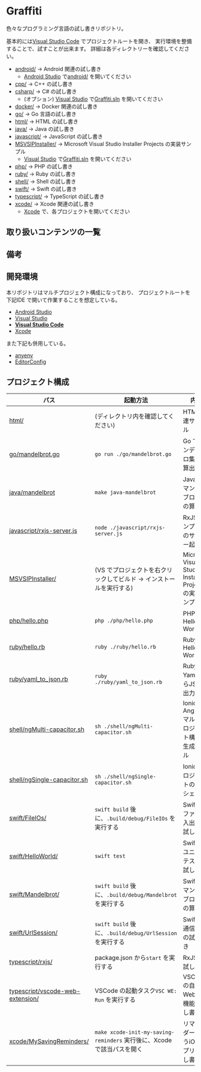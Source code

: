 # Graffiti
色々なプログラミング言語の試し書きリポジトリ。

基本的には[Visual Studio Code](https://code.visualstudio.com/) でプロジェクトルートを開き、
実行環境を整備することで、試すことが出来ます。
詳細は各ディレクトリーを確認してください。

* [android/](./android/) → Android 関連の試し書き
    * [Android Studio](https://developer.android.com/studio) で[android/](./android/) を開いてください
* [cpp/](./cpp/) → C++ の試し書き
* [csharp/](./csharp/) → C# の試し書き
    * (オプション) [Visual Studio](https://visualstudio.microsoft.com/) で[Graffiti.sln](./Graffiti.sln) を開いてください
* [docker/](./docker/) → Docker 関連の試し書き
* [go/](./go/) → Go 言語の試し書き
* [html/](./html/) → HTML の試し書き
* [java/](./java/) → Java の試し書き
* [javascript/](./javascript/) → JavaScript の試し書き
* [MSVSIPInstaller/](./MSVSIPInstaller/) → Microsoft Visual Studio Installer Projects の実装サンプル
    * [Visual Studio](https://visualstudio.microsoft.com/) で[Graffiti.sln](./Graffiti.sln) を開いてください
* [php/](./php/) → PHP の試し書き
* [ruby/](./ruby/) → Ruby の試し書き
* [shell/](./shell/) → Shell の試し書き
* [swift/](./swift/) → Swift の試し書き
* [typescript/](./typescript/) → TypeScript の試し書き
* [xcode/](./xcode/) → Xcode 関連の試し書き
    * [Xcode](https://developer.apple.com/documentation/xcode) で、各プロジェクトを開いてください


## 取り扱いコンテンツの一覧

## 備考









## 開発環境
本リポジトリはマルチプロジェクト構成になっており、
プロジェクトルートを下記IDE で開いて作業することを想定している。

* [Android Studio](https://developer.android.com/studio)
* [Visual Studio](https://visualstudio.microsoft.com/)
* **[Visual Studio Code](https://code.visualstudio.com/)**
* [Xcode](https://developer.apple.com/documentation/xcode)

また下記も併用している。

* [anyenv](https://github.com/anyenv/anyenv)
* [EditorConfig](https://editorconfig.org/)



## プロジェクト構成
パス | 起動方法 | 内容
--- | --- | ---
[html/](./html/) | (ディレクトリ内を確認してください) | HTML 関連サンプル
[go/mandelbrot.go](./go/mandelbrot.go) | `go run ./go/mandelbrot.go` | Go でマンデルブロ集合の算出
[java/mandelbrot](./java/mandelbrot/) | `make java-mandelbrot` | Java でマンデルブロ集合の算出
[javascript/rxjs-server.js](./javascript/rxjs-server.js) | `node ./javascript/rxjs-server.js` | RxJS サンプル用のサーバー起動
[MSVSIPInstaller/](./MSVSIPInstaller/) | (VS でプロジェクトを右クリックしてビルド → インストールを実行する) | Microsoft Visual Studio Installer Projects の実装サンプル
[php/hello.php](./php/hello.php) | `php ./php/hello.php` | PHP のHello World
[ruby/hello.rb](./ruby/hello.rb) | `ruby ./ruby/hello.rb` | Ruby のHello World
[ruby/yaml_to_json.rb](./ruby/yaml_to_json.rb) | `ruby ./ruby/yaml_to_json.rb` | Ruby でYaml からJSON 出力する
[shell/ngMulti-capacitor.sh](./shell/ngMulti-capacitor.sh) | `sh ./shell/ngMulti-capacitor.sh` | Ionic + Angular マルチプロジェクト構成の生成シェル
[shell/ngSingle-capacitor.sh](./shell/ngSingle-capacitor.sh) | `sh ./shell/ngSingle-capacitor.sh` | Ionic プロジェクトの生成シェル
[swift/FileIOs/](./swift/FileIOs/) | `swift build` 後に、`.build/debug/FileIOs` を実行する | Swift でファイル入出力の試し書き
[swift/HelloWorld/](./swift/HelloWorld/) | `swift test` | Swift でユニットテストの試し書き
[swift/Mandelbrot/](./swift/Mandelbrot/) | `swift build` 後に、`.build/debug/Mandelbrot` を実行する | Swift でマンデルブロ集合の算出
[swift/UrlSession/](./swift/UrlSession/) | `swift build` 後に、`.build/debug/UrlSession` を実行する | Swift で通信処理の試し書き
[typescript/rxjs/](./typescript/rxjs/) | package.json から`start` を実行する | RxJS の試し書き
[typescript/vscode-web-extension/](./typescript/vscode-web-extension/) | VSCode の起動タスク`VSC WE: Run` を実行する | VSCode の自作Web 拡張機能の試し書き
[xcode/MySavingReminders/](./xcode/MySavingReminders/) | `make xcode-init-my-saving-reminders` 実行後に、Xcode で該当パスを開く | リマインダーを行うiOS アプリの試し書き
